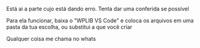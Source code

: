 Está ai a parte cujo está dando erro. Tenta dar uma conferida se possível

Para ela funcionar, baixa o "WPLIB VS Code" e coloca os arquivos em uma pasta da tua escolha, ou substitui a que você criar

Qualquer coisa me chama no whats
